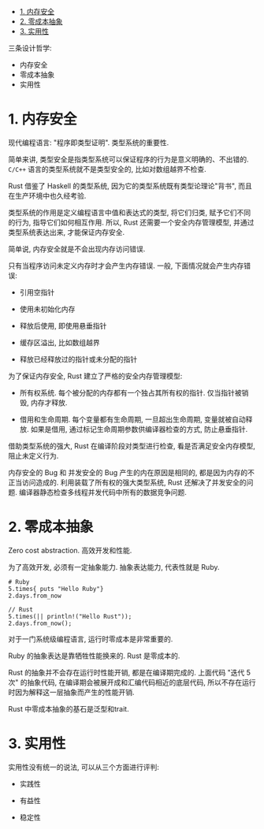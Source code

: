 <!-- @import "[TOC]" {cmd="toc" depthFrom=1 depthTo=6 orderedList=false} -->

<!-- code_chunk_output -->

- [1. 内存安全](#1-内存安全)
- [2. 零成本抽象](#2-零成本抽象)
- [3. 实用性](#3-实用性)

<!-- /code_chunk_output -->

三条设计哲学:

* 内存安全
* 零成本抽象
* 实用性

# 1. 内存安全

现代编程语言: "程序即类型证明". 类型系统的重要性.

简单来讲, 类型安全是指类型系统可以保证程序的行为是意义明确的、不出错的. `C/C++` 语言的类型系统就不是类型安全的, 比如对数组越界不检查.

Rust 借鉴了 Haskell 的类型系统, 因为它的类型系统既有类型论理论"背书", 而且在生产环境中也久经考验.

类型系统的作用是定义编程语言中值和表达式的类型, 将它们归类, 赋予它们不同的行为, 指导它们如何相互作用. 所以, Rust 还需要一个安全内存管理模型, 并通过类型系统表达出来, 才能保证内存安全.

简单说, 内存安全就是不会出现内存访问错误.

只有当程序访问未定义内存时才会产生内存错误. 一般, 下面情况就会产生内存错误:

* 引用空指针

* 使用未初始化内存

* 释放后使用, 即使用悬垂指针

* 缓存区溢出, 比如数组越界

* 释放已经释放过的指针或未分配的指针

为了保证内存安全, Rust 建立了严格的安全内存管理模型:

* 所有权系统. 每个被分配的内存都有一个独占其所有权的指针. 仅当指针被销毁, 内存才释放.

* 借用和生命周期. 每个变量都有生命周期, 一旦超出生命周期, 变量就被自动释放. 如果是借用, 通过标记生命周期参数供编译器检查的方式, 防止悬垂指针.

借助类型系统的强大, Rust 在编译阶段对类型进行检查, 看是否满足安全内存模型, 阻止未定义行为.

内存安全的 Bug 和 并发安全的 Bug 产生的内在原因是相同的, 都是因为内存的不正当访问造成的. 利用装载了所有权的强大类型系统, Rust 还解决了并发安全的问题. 编译器静态检查多线程并发代码中所有的数据竞争问题.

# 2. 零成本抽象

Zero cost abstraction. 高效开发和性能.

为了高效开发, 必须有一定抽象能力. 抽象表达能力, 代表性就是 Ruby.

```
# Ruby
5.times{ puts "Hello Ruby"}
2.days.from_now

// Rust
5.times(|| println!("Hello Rust"));
2.days.from_now();
```

对于一门系统级编程语言, 运行时零成本是非常重要的.

Ruby 的抽象表达是靠牺牲性能换来的. Rust 是零成本的.

Rust 的抽象并不会存在运行时性能开销, 都是在编译期完成的. 上面代码 "迭代 5 次" 的抽象代码, 在编译期会被展开成和汇编代码相近的底层代码, 所以不存在运行时因为解释这一层抽象而产生的性能开销.

Rust 中零成本抽象的基石是泛型和trait.

# 3. 实用性

实用性没有统一的说法, 可以从三个方面进行评判:

* 实践性

* 有益性

* 稳定性


